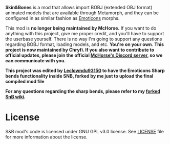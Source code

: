 **Skin&Bones** is a mod that allows import BOBJ (extended OBJ format) animated models that are available through Metamorph, and they can be configured in as similar fashion as [Emoticons](https://www.curseforge.com/minecraft/mc-mods/emoticons) morphs. 

This mod is **no longer being maintained by McHorse.** If you want to do anything with this project, give me proper credit, and you'll have to support the userbase yourself. There is no way I'm going to support any questions regarding BOBJ format, loading models, and etc. **You're on your own**.
**This project is now maintained by Chryfi. If you also want to contribute to official updates, please join the official [McHorse's Discord server](https://discord.gg/qfxrqUF), so we can communicate with you.**

**This project was edited by [Leclowndu93150](https://github.com/Leclowndu93150/snb) to have the Emoticons Sharp bends functionality inside SNB, forked by me just to upload the final compiled mod file**

**For any questions regarding the sharp bends, please refer to my [forked SnB wiki](https://gist.github.com/IyeViking/ceaabb12b3351ffbb319a5590acb5553).**


# License

S&B mod's code is licensed under GNU GPL v3.0 license. See [LICENSE](./LICENSE) file for more information about the license.
